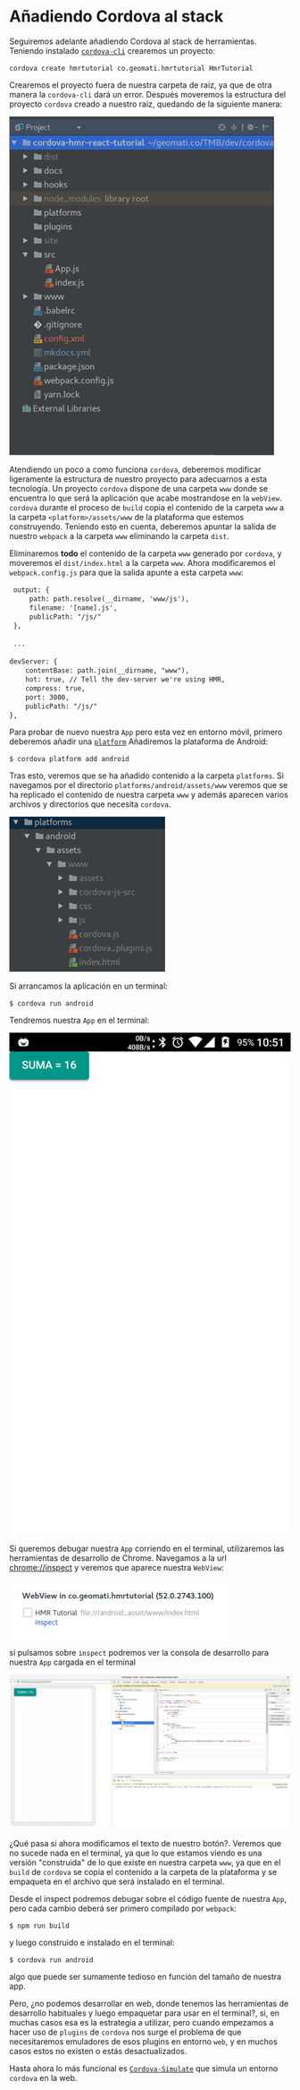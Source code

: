 # Añadiendo Cordova al stack

Seguiremos adelante añadiendo Cordova al stack de herramientas. Teniendo instalado [`cordova-cli`](https://cordova.apache.org/docs/en/latest/guide/cli/)
crearemos un proyecto:
    
    cordova create hmrtutorial co.geomati.hmrtutorial HmrTutorial
    
Crearemos el proyecto fuera de nuestra carpeta de raiz, ya que de otra manera la `cordova-cli` dará un error. Después moveremos
la estructura del proyecto `cordova` creado a nuestro raíz, quedando de la siguiente manera:

![](_images/cordova_project.png)

Atendiendo un poco a como funciona `cordova`, deberemos modificar ligeramente la estructura de nuestro proyecto para adecuarnos 
a esta tecnología. Un proyecto `cordova` dispone de una carpeta `www` donde se encuentra lo que será la aplicación que acabe
mostrandose en la `webView`. `cordova` durante el proceso de `build` copia el contenido de la carpeta `www` a la carpeta
`<platform>/assets/www` de la plataforma que estemos construyendo. Teniendo esto en cuenta, deberemos apuntar la salida de nuestro
`webpack` a la carpeta `www` eliminando la carpeta `dist`.

Eliminaremos **todo** el contenido de la carpeta `www` generado por `cordova`, y moveremos el `dist/index.html` a la carpeta
 `www`. Ahora modificaremos el `webpack.config.js` para que la salida apunte a esta carpeta `www`:
 
     output: {
         path: path.resolve(__dirname, 'www/js'),
         filename: '[name].js',
         publicPath: "/js/"
     },
     
     ...
     
    devServer: {
        contentBase: path.join(__dirname, "www"),
        hot: true, // Tell the dev-server we're using HMR,
        compress: true,
        port: 3000,
        publicPath: "/js/"
    },
    
Para probar de nuevo nuestra `App` pero esta vez en entorno móvil, primero deberemos añadir una [`platform`](https://cordova.apache.org/docs/en/latest/guide/cli/#add-platforms)
Añadiremos la plataforma de Android:

    $ cordova platform add android

Tras esto, veremos que se ha añadido contenido a la carpeta `platforms`. Si navegamos por el directorio `platforms/android/assets/www`
veremos que se ha replicado el contenido de nuestra carpeta `www` y además aparecen varios archivos y directorios que necesita
`cordova`.

![](_images/platforms.png)

Si arrancamos la aplicación en un terminal:

    $ cordova run android
    
Tendremos nuestra `App` en el terminal:
    
![](_images/terminal.png)
    
Si queremos debugar nuestra `App` corriendo en el terminal, utilizaremos las herramientas de desarrollo de Chrome. Navegamos a
la url [chrome://inspect](chrome://inspect) y veremos que aparece nuestra `WebView`:

![](_images/device_inspect.png)

si pulsamos sobre `inspect` podremos ver la consola de desarrollo para nuestra `App` cargada en el terminal

![](_images/app_inspect.png)

¿Qué pasa si ahora modificamos el texto de nuestro botón?. Veremos que no sucede nada en el terminal, ya que lo que estamos
viendo es una versión "construida" de lo que existe en nuestra carpeta `www`, ya que en el `build` de `cordova` se copia 
el contenido a la carpeta de la plataforma y se empaqueta en el archivo que será instalado en el terminal. 

Desde el inspect podremos debugar sobre el código fuente de nuestra `App`, pero cada cambio deberá ser primero compilado
por `webpack`:

    $ npm run build
    
y luego construido e instalado en el terminal:
    
    $ cordova run android
    
algo que puede ser sumamente tedioso en función del tamaño de nuestra app.
    
Pero, ¿no podemos desarrollar en web, donde tenemos las herramientas de desarrollo habituales y luego empaquetar para usar en el 
terminal?, si, en muchas casos esa es la estrategia a utilizar, pero cuando empezamos a hacer uso de `plugins` de `cordova`
nos surge el problema de que necesitaremos emuladores de esos plugins en entorno `web`, y en muchos casos estos no existen o 
estás desactualizados.

Hasta ahora lo más funcional es [`Cordova-Simulate`](https://github.com/Microsoft/cordova-simulate) que simula un entorno 
`cordova` en la web.